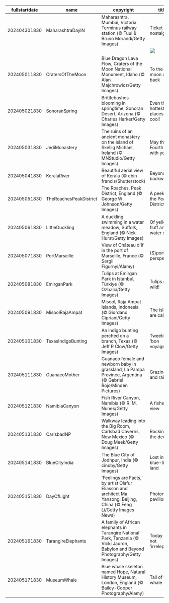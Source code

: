 |fullstartdate|name|copyright|title|image|
|--|--|--|--|--|
202404301830|MaharashtraDayIN|Maharashtra, Mumbai, Victoria Terminus railway station (© Tuul & Bruno Morandi/Getty Images)|Ticket to nostalgia|![](/en-IN/2024/05/202404301830MaharashtraDayIN.jpg)|
||||![](/en-IN/2024/05/.jpg)|
202405011830|CratersOfTheMoon|Blue Dragon Lava Flow, Craters of the Moon National Monument, Idaho (© Alan Majchrowicz/Getty Images)|To the moon and back|![](/en-IN/2024/05/202405011830CratersOfTheMoon.jpg)|
202405021830|SonoranSpring|Brittlebushes blooming in springtime, Sonoran Desert, Arizona (© Charles Harker/Getty Images)|Even the hottest places are cool!|![](/en-IN/2024/05/202405021830SonoranSpring.jpg)|
202405031830|JediMonastery|The ruins of an ancient monastery on the island of Skellig Michael, Ireland (© MNStudio/Getty Images)|May the Fourth be with you!|![](/en-IN/2024/05/202405031830JediMonastery.jpg)|
202405041830|KeralaRiver|Beautiful aerial view of Kerala (© ebin francis/Shutterstock)|Beyond backwaters|![](/en-IN/2024/05/202405041830KeralaRiver.jpg)|
202405051830|TheRoachesPeakDistrict|The Roaches, Peak District, England (© George W Johnson/Getty Images)|A peek into the Peak District|![](/en-IN/2024/05/202405051830TheRoachesPeakDistrict.jpg)|
202405061830|LittleDuckling|A duckling swimming in a water meadow, Suffolk, England (© Nick Hurst/Getty Images)|Of yellow fluff and water stuff|![](/en-IN/2024/05/202405061830LittleDuckling.jpg)|
202405071830|PortMarseille|View of Château d'If in the port of Marseille, France (© Sergii Figurnyi/Alamy)|(S)port perspective|![](/en-IN/2024/05/202405071830PortMarseille.jpg)|
202405081830|EmirganPark|Tulips at Emirgan Park in Istanbul, Türkiye (© Ozbalci/Getty Images)|Tulips gone wild!|![](/en-IN/2024/05/202405081830EmirganPark.jpg)|
202405091830|MisoolRajaAmpat|Misool, Raja Ampat Islands, Indonesia (© Giordano Cipriani/Getty Images)|The islands are calling!|![](/en-IN/2024/05/202405091830MisoolRajaAmpat.jpg)|
202405101830|TexasIndigoBunting|An indigo bunting perched on a branch, Texas (© Jeff R Clow/Getty Images)|Tweeting 'bon voyage'|![](/en-IN/2024/05/202405101830TexasIndigoBunting.jpg)|
202405111830|GuanacoMother|Guanaco female and newborn baby in grassland, La Pampa Province, Argentina (© Gabriel Rojo/Minden Pictures)|Grazing and raising|![](/en-IN/2024/05/202405111830GuanacoMother.jpg)|
202405121830|NamibiaCanyon|Fish River Canyon, Namibia (© R. M. Nunes/Getty Images)|A fisheye view|![](/en-IN/2024/05/202405121830NamibiaCanyon.jpg)|
202405131830|CarlsbadNP|Walkway leading into the Big Room, Carlsbad Caverns, New Mexico (© Doug Meek/Getty Images)|Rocking in the deep|![](/en-IN/2024/05/202405131830CarlsbadNP.jpg)|
202405141830|BlueCityIndia|The Blue City of Jodhpur, India (© cinoby/Getty Images)|Lost in a blue-tiful land|![](/en-IN/2024/05/202405141830BlueCityIndia.jpg)|
202405151830|DayOfLight|'Feelings are Facts,' by artist Olafur Eliasson and architect Ma Yansong, Beijing, China (© Feng Li/Getty Images News)|Photon pavilion|![](/en-IN/2024/05/202405151830DayOfLight.jpg)|
202405161830|TarangireElephants|A family of African elephants in Tarangire National Park, Tanzania (© Vicki Jauron, Babylon and Beyond Photography/Getty Images)|Today is not 'irrelephant'|![](/en-IN/2024/05/202405161830TarangireElephants.jpg)|
202405171830|MuseumWhale|Blue whale skeleton named Hope, Natural History Museum, London, England (© Bailey-Cooper Photography/Alamy)|Tail of the whale|![](/en-IN/2024/05/202405171830MuseumWhale.jpg)|
